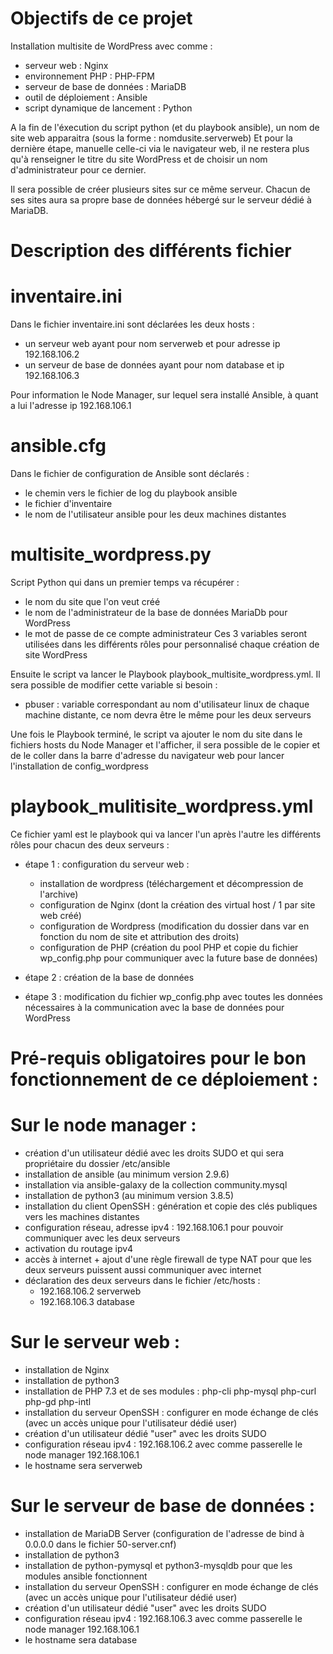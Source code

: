 # Objectifs de ce projet
Installation multisite de WordPress avec comme :
- serveur web : Nginx
- environnement PHP : PHP-FPM
- serveur de base de données : MariaDB
- outil de déploiement : Ansible
- script dynamique de lancement : Python

A la fin de l'éxecution du script python (et du playbook ansible), un nom de site web apparaitra (sous la forme : nomdusite.serverweb)
Et pour la dernière étape, manuelle celle-ci via le navigateur web, il ne restera plus qu'à renseigner le titre du site WordPress et de choisir un nom d'administrateur pour ce dernier.

Il sera possible de créer plusieurs sites sur ce même serveur.
Chacun de ses sites aura sa propre base de données hébergé sur le serveur dédié à MariaDB.

# Description des différents fichier
# inventaire.ini
Dans le fichier inventaire.ini sont déclarées les deux hosts :
- un serveur web ayant pour nom serverweb et pour adresse ip 192.168.106.2
- un serveur de base de données ayant pour nom database et ip 192.168.106.3

Pour information le Node Manager, sur lequel sera installé Ansible, à quant a lui l'adresse ip 192.168.106.1

# ansible.cfg
Dans le fichier de configuration de Ansible sont déclarés :
- le chemin vers le fichier de log du playbook ansible
- le fichier d'inventaire
- le nom de l'utilisateur ansible pour les deux machines distantes

# multisite_wordpress.py
Script Python qui dans un premier temps va récupérer :
- le nom du site que l'on veut créé
- le nom de l'administrateur de la base de données MariaDb pour WordPress
- le mot de passe de ce compte administrateur
Ces 3 variables seront utilisées dans les différents rôles pour personnalisé chaque création de site WordPress

Ensuite le script va lancer le Playbook playbook_multisite_wordpress.yml.
Il sera possible de modifier cette variable si besoin :
- pbuser : variable correspondant au nom d'utilisateur linux de chaque machine    distante, ce nom devra être le même pour les deux serveurs

Une fois le Playbook terminé, le script va ajouter le nom du site dans le fichiers hosts du Node Manager et l'afficher, il sera possible de le copier et de le coller dans la barre d'adresse du navigateur web pour lancer l'installation de config_wordpress

# playbook_mulitisite_wordpress.yml
Ce fichier yaml est le playbook qui va lancer l'un après l'autre les différents rôles pour chacun des deux serveurs :

- étape 1 : configuration du serveur web :
  - installation de wordpress (téléchargement et décompression de l'archive)
  - configuration de Nginx (dont la création des virtual host / 1 par site web créé)
  - configuration de Wordpress (modification du dossier dans var en fonction du nom de site et attribution des droits)
  - configuration de PHP (création du pool PHP et copie du fichier wp_config.php pour communiquer avec la future base de données)

- étape 2 : création de la base de données

- étape 3 : modification du fichier wp_config.php avec toutes les données nécessaires à la communication avec la base de données pour WordPress

# Pré-requis obligatoires pour le bon fonctionnement de ce déploiement :
# Sur le node manager :
- création d'un utilisateur dédié avec les droits SUDO et qui sera propriétaire du dossier /etc/ansible
- installation de ansible (au minimum version 2.9.6)
- installation via ansible-galaxy de la collection community.mysql
- installation de python3 (au minimum version 3.8.5)
- installation du client OpenSSH : génération et copie des clés publiques vers les machines distantes
- configuration réseau, adresse ipv4 : 192.168.106.1 pour pouvoir communiquer avec les deux serveurs
- activation du routage ipv4
- accès à internet + ajout d'une règle firewall de type NAT pour que les deux serveurs puissent aussi communiquer avec internet
- déclaration des deux serveurs dans le fichier /etc/hosts :
  - 192.168.106.2 serverweb
  - 192.168.106.3 database

# Sur le serveur web :
- installation de Nginx
- installation de python3
- installation de PHP 7.3 et de ses modules : php-cli php-mysql php-curl php-gd php-intl
- installation du serveur OpenSSH : configurer en mode échange de clés  (avec un accès unique pour l'utilisateur dédié user)
- création d'un utilisateur dédié "user" avec les droits SUDO
- configuration réseau ipv4 : 192.168.106.2 avec comme passerelle le node manager 192.168.106.1
- le hostname sera serverweb

# Sur le serveur de base de données :
- installation de MariaDB Server (configuration de l'adresse de bind à 0.0.0.0 dans le fichier 50-server.cnf)
- installation de python3
- installation de python-pymysql et python3-mysqldb pour que les modules ansible fonctionnent
- installation du serveur OpenSSH : configurer en mode échange de clés  (avec un accès unique pour l'utilisateur dédié user)
- création d'un utilisateur dédié "user" avec les droits SUDO
- configuration réseau ipv4 : 192.168.106.3 avec comme passerelle le node manager 192.168.106.1
- le hostname sera database
